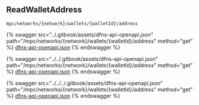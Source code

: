 
## ReadWalletAddress
`mpc/networks/{network}/wallets/{walletId}/address`



{% swagger src="../.gitbook/assets/dfns-api-openapi.json" path="/mpc/networks/{network}/wallets/{walletId}/address" method="get" %}
[dfns-api-openapi.json](../.gitbook/assets/dfns-api-openapi.json)
{% endswagger %}

{% swagger src="../../.gitbook/assets/dfns-api-openapi.json" path="/mpc/networks/{network}/wallets/{walletId}/address" method="get" %}
[dfns-api-openapi.json](../../.gitbook/assets/dfns-api-openapi.json)
{% endswagger %}

{% swagger src="../../../.gitbook/assets/dfns-api-openapi.json" path="/mpc/networks/{network}/wallets/{walletId}/address" method="get" %}
[dfns-api-openapi.json](../../../.gitbook/assets/dfns-api-openapi.json)
{% endswagger %}
